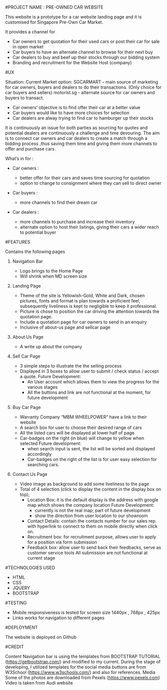 #PROJECT NAME : PRE-OWNED CAR WEBSITE

This website is a prototype for a car website landing page and it is customised for Singapore Pre-Own Car Market.

It provides a channel for 
* Car owners to get quotation for their used cars or post their car for sale in open market
* Car buyers to have an alternate channel to browse for their next buy
* Car dealers to buy and beef up their stocks through our bidding system
* Branding and recruitment for the Website Host (company)

#UX

Situation: 
Current Market option:
SGCARMART - main source of marketing for car owners, buyers and dealers to do their transactions. (Only choice for car buyers and sellers)
motorist.sg - alternate source for car owners and buyers to transact.

* Car owners’ objective is to find offer their car at a better value 
* Car buyers would like to have more choices for selection
* Car dealers are alway trying to find car to hamburger up their stocks

It is continuously an issue for both parties as sourcing for quotes and potential dealers are continuously a challenge and time devouring.
The aim is to connect car owners and car dealers to create a match through a bidding process ,thus saving them time and giving them more channels to offer and purchase cars.

What’s in for :
* Car owners : 
    * better offer for their cars and saves time sourcing for quotation
    * option to change to consignment where they can sell to direct owner

* Car buyers : 
    * more channels to find their dream car

* Car dealers : 
    * more channels to purchase and increase their inventory
    * alternate option to host their listings, giving their cars a wider reach to potential buyer

#FEATURES

Contains the following pages

1. Navigation Bar
    * Logo brings to the Home Page
    * Will shrink when MD screen size

2. Landing Page 
    * Theme of the site is Yellowish-Gold, White and Dark, chosen pictures, fonts and format is plan towards a proficient feel, subsequently liveliness is kept to negligible to keep it professional. 
    * Picture is chose to position the car driving the attention towards the quotation page.
    * Include a quotation page for car owners to send in an enquiry 
    * Inclusive of about-us page and sellcar page 

3. About Us Page
    * A write up about the company
    
4. Sell Car Page
    * 3 simple steps to illustrate the the selling process
    * Displayed in 3 boxes to allow user to submit / check status / accept a quote. 
      Future Development: 
        * An User account which allows them to view the progress for the various stages 
        * All the buttons and link are not functional at the moment, for future development
6. Buy Car Page
    * Warranty Company “MBM WHEELPOWER” have a link to their website
    * A search box for user to choose their desired range of cars
    * All the listed cars will be displayed at lower half of page
    * Car-badges on the right (in blue) will change to yellow when selected
      Future development: 
        * when search input is sent, the list will be sorted and displayed accordingly
        * Car-badges on the right of the list is for user easy selection for searching  cars.
        
7. Contact Us Page
    * Video image as background to add some liveliness to the page
    * Total of 4 selection (click to display the content in the display box on top);
        * Location Box: it is the default display is the address with google map which shows the company location
           Future Development:
            * currently is not the real map; part of future development
            * show the direction from user location to our showroom
        * Contact Details: contain the contacts number for our sales rep. with hyperlink to connect to them on mobile directly when click on.
        * Recruitment box: for recruitment purpose, allows user to apply for a position via form submission
        * Feedback box: allow user to send back their feedbacks, serve as customer service tools
      All submission are not functional at current stage

#TECHNOLOGIES USED

* HTML
* CSS
* JQUERY
* BOOTSTRAP

#TESTING

- Mobile responsiveness is tested for screen size 1440px , 768px , 425px
- Links works for navigation to different pages

#DEPLOYMENT

The website is deployed on Github 

#CREDIT

Content
Navigation bar is using the templates from BOOTSTRAP TUTORIAL (https://getbootstrap.com/) and modified to my current.
During the stage of developing, I utilized templates for the social media buttons are from W3School (https://www.w3schools.com/) and also for references.
Media
Some of the photos are downloaded from Pexels (https://www.pexels.com)
Video is taken from Audi website 

